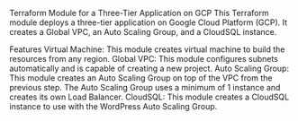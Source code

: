 Terraform Module for a Three-Tier Application on GCP
This Terraform module deploys a three-tier application on Google Cloud Platform (GCP). It creates a Global VPC, an Auto Scaling Group, and a CloudSQL instance.

Features
Virtual Machine: This module creates virtual machine to build the resources from any region.
Global VPC: This module configures subnets automatically and is capable of creating a new project.
Auto Scaling Group: This module creates an Auto Scaling Group on top of the VPC from the previous step. The Auto Scaling Group uses a minimum of 1 instance and creates its own Load Balancer.
CloudSQL: This module creates a CloudSQL instance to use with the WordPress Auto Scaling Group.

